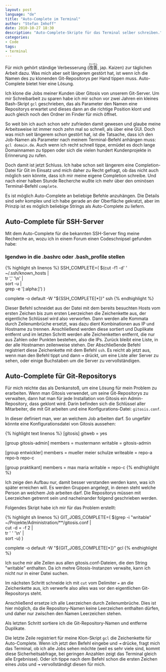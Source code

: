 ```yaml
---
layout: post
language: "de"
title: "Auto-Complete im Terminal"
author: "Stefan Imhoff"
date: 2010-10-27 18:30
description: "Auto-Complete-Skripte für das Terminal selber schreiben."
categories:
- Code
tags:
- terminal
---
```


Für mich gehört ständige Verbesserung (<ruby>改善<rp>（</rp><rt>かいぜん</rt><rp>)</rp></ruby>, jap. Kaizen) zur täglichen Arbeit dazu. Was mich aber seit längerem gestört hat, ist wenn ich die Namen des zu klonenden Git-Repositorys per Hand tippen muss. Auto-Complete bietet hier eine Lösung.

Ich klone die Jobs meiner Kunden über Gitosis von unserem Git-Server. Um mir Schreibarbeit zu sparen habe ich mir schon vor zwei Jahren ein kleines Bash-Skript `gcl` geschrieben, das als Parameter den Namen eine Repositorys erwartet und dieses dann an die richtige Position klont und auch gleich noch den Ordner im Finder für mich öffnet.

So weit bin ich auch schon sehr zufrieden damit gewesen und glaube meine Arbeitsweise ist immer noch zehn mal so schnell, als über eine GUI. Doch was mich seit längerem schon gestört hat, ist die Tatsache, dass ich den Job-Namen als Parameter nach meinem Terminal-Befehl anhängen muss: `gcl domain.de`. Auch wenn ich recht schnell tippe, ermüdet es doch lange Domainnamen zu tippen oder sich die vielen hundert Kundenprojekte in Erinnerung zu rufen.

Doch damit ist jetzt Schluss. Ich habe schon seit längerem eine Completion-Datei für Git im Einsatz und mich daher zu Recht gefragt, ob das nicht auch möglich sein könnte, dass ich mir meine eigene Completion schreibe. Und nach einer halben Stunde Recherche wußte ich mehr über den ominösen Terminal-Befehl `complete`.

Es ist möglich Auto-Complete an beliebige Befehle anzuhängen. Die Details sind sehr komplex und ich habe gerade an der Oberfläche gekratzt, aber im Prinzip ist es möglich beliebige Strings als Auto-Complete zu liefern.

## Auto-Complete für SSH-Server

Mit dem Auto-Complete für die bekannten SSH-Server fing meine Recherche an, wozu ich in einem Forum einen Codeschnipsel gefunden habe:

### Igendwo in die .bashrc oder .bash_profile stellen
{% highlight sh linenos %}
SSH_COMPLETE=( $(cut -f1 -d' ' ~/.ssh/known_hosts |\
                  tr ',' '\n' |\
                  sort -u |\
                  grep -e '[:alpha:]') )

complete -o default -W "${SSH_COMPLETE[*]}" ssh
{% endhighlight %}

Dieser Befehl schneidet aus der Datei mit dem bereits besuchten Hosts vom ersten Zeichen bis zum ersten Leerzeichen die Zeichenkette aus, der eigentliche Schlüssel wird also verworfen. Dann werden alle Kommata durch Zeilenumbrüche ersetzt, was dazu dient Kombinationen aus IP und Hostname zu trennen. Anschließend werden diese sortiert und Duplikate entfernt und im letzten Schritt werden alle Zeichenketten entfernt, die nur aus Zahlen oder Punkten bestehen, also die IPs. Zurück bleibt eine Liste, in der alle Hostnamen zeilenweise stehen. Der Abschließende Befehl registriert diese Zeichenkette mit dem Befehl `ssh`. Es reicht ab jetzt aus, wenn man den Befehl tippt und dann <kbd>⇥</kbd> drückt, um eine Liste aller Server zu sehen, oder einige Buchstaben um die Server zu vervollständigen.

## Auto-Complete für Git-Repositorys

Für mich reichte das als Denkanstoß, um eine Lösung für mein Problem zu erarbeiten. Wenn man Gitosis verwendet, um seine Git-Repositorys zu verwalten, dann hat man für jede Installation von Gitosis ein Admin-Repository, dass geklont wird. Darin befinden sich die Schlüssel aller Mitarbeiter, die mit Git arbeiten und eine Konfigurations-Datei: `gitosis.conf`.

In dieser definiert man, wer an welchem Job arbeiten darf. So ungefähr könnte eine Konfigurationsdatei von Gitosis aussehen:

{% highlight text linenos %}
[gitosis]
gitweb = yes

[group gitosis-admin]
members = mustermann
writable = gitosis-admin

[group entwickler]
members = mueller meier schulze
writeable = repo-a repo-b repo-c

[group praktikant]
members = max maria
writable = repo-c
{% endhighlight %}

Ich zeige den Aufbau nur, damit besser verstanden werden kann, was ich später erreichen will. Es werden Gruppen angelegt, in denen steht welche Person an welchem Job arbeiten darf. Die Repositorys müssen mit Leerzeichen getrennt sein und nacheinander folgend geschrieben werden.

Folgendes Skript habe ich mir für das Problem erstellt:

{% highlight sh linenos %}
GIT_JOBS_COMPLETE=( $(grep -i "writable" ~/Projekte/Administration/**/gitosis.conf |\
                  cut -d = -f 2 |\
                  tr ' ' '\n' |\
                  sort -u) )

complete -o default -W "${GIT_JOBS_COMPLETE[*]}" gcl
{% endhighlight %}


Ich suche mir alle Zeilen aus allen gitosis.conf-Dateien, die den String "writable" enthalten. Da ich mehre Gitosis-Instanzen verwalte, kann ich nicht nur in einer Datei suchen.

Im nächsten Schritt schneide ich mit `cut` vom Delimiter `=` an die Zeichenkette aus, ich verwerfe also alles was vor den eigentlichen Git-Repositorys steht.

Anschließend ersetze ich alle Leerzeichen durch Zeilenumbrüche. Dies ist hier möglich, da die Repository-Namen keine Leerzeichen enthalten dürfen, und daher nur zwischen den Namen Leerzeichen stehen.

Als letzten Schritt sortiere ich die Git-Repository-Namen und entferne Duplikate.

Die letzte Zeile registriert für meine Klon-Skript `gcl` die Zeichenkette für Auto-Complete. Wenn ich jetzt den Befehl eingebe und <kbd>⇥</kbd> drücke, fragt mich das Terminal, ob ich alle Jobs sehen möchte (weil es sehr viele sind, kommt diese Sicherheitsabfrage, bei geringen Anzahlen zeigt das Terminal gleich alle Ergebnisse). Oder ich tippe nach dem Befehl schon die ersten Zeichen eines Jobs und <kbd>⇥</kbd> vervollständigt diesen für mich.
